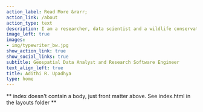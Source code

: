```yaml
---
action_label: Read More &rarr;
action_link: /about
action_type: text
description: I am a researcher, data scientist and a wildlife conservationist. I am currently working on mobile monitoring of air quality data and applying different models to low-cost sensor data. I am constantly benefited by the programming community. 
image_left: true
images:
- img/typewriter_bw.jpg
show_action_link: true
show_social_links: true
subtitle: Geospatial Data Analyst and Research Software Engineer
text_align_left: true
title: Adithi R. Upadhya
type: home
---
```


** index doesn't contain a body, just front matter above.
See index.html in the layouts folder **
